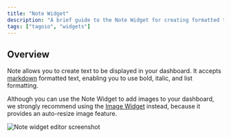 ```yaml
---
title: "Note Widget"
description: "A brief guide to the Note Widget for creating formatted text in dashboards. Explains supported formatting, an image recommendation, and compatibility with dashboard types."
tags: ["tagoio", "widgets"]
---
```

## Overview
Note allows you to create text to be displayed in your dashboard. It accepts [markdown](/tagoio/tutorials/markdown-guide.md) formatted text, enabling you to use bold, italic, and list formatting.

Although you can use the Note Widget to add images to your dashboard, we strongly recommend using the [Image Widget](/tagoio/widgets/media-widgets/image-widget.md) instead, because it provides an auto-resize image feature.

![Note widget editor screenshot](/docs_imagem/tagoio/note-widget-2.gif)
